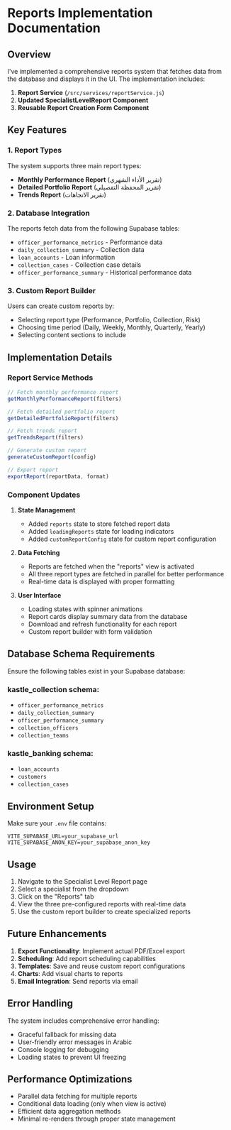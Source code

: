 # Reports Implementation Documentation

## Overview
I've implemented a comprehensive reports system that fetches data from the database and displays it in the UI. The implementation includes:

1. **Report Service** (`/src/services/reportService.js`)
2. **Updated SpecialistLevelReport Component**
3. **Reusable Report Creation Form Component**

## Key Features

### 1. Report Types
The system supports three main report types:
- **Monthly Performance Report** (تقرير الأداء الشهري)
- **Detailed Portfolio Report** (تقرير المحفظة التفصيلي)
- **Trends Report** (تقرير الاتجاهات)

### 2. Database Integration
The reports fetch data from the following Supabase tables:
- `officer_performance_metrics` - Performance data
- `daily_collection_summary` - Collection data
- `loan_accounts` - Loan information
- `collection_cases` - Collection case details
- `officer_performance_summary` - Historical performance data

### 3. Custom Report Builder
Users can create custom reports by:
- Selecting report type (Performance, Portfolio, Collection, Risk)
- Choosing time period (Daily, Weekly, Monthly, Quarterly, Yearly)
- Selecting content sections to include

## Implementation Details

### Report Service Methods

```javascript
// Fetch monthly performance report
getMonthlyPerformanceReport(filters)

// Fetch detailed portfolio report
getDetailedPortfolioReport(filters)

// Fetch trends report
getTrendsReport(filters)

// Generate custom report
generateCustomReport(config)

// Export report
exportReport(reportData, format)
```

### Component Updates

1. **State Management**
   - Added `reports` state to store fetched report data
   - Added `loadingReports` state for loading indicators
   - Added `customReportConfig` state for custom report configuration

2. **Data Fetching**
   - Reports are fetched when the "reports" view is activated
   - All three report types are fetched in parallel for better performance
   - Real-time data is displayed with proper formatting

3. **User Interface**
   - Loading states with spinner animations
   - Report cards display summary data from the database
   - Download and refresh functionality for each report
   - Custom report builder with form validation

## Database Schema Requirements

Ensure the following tables exist in your Supabase database:

### kastle_collection schema:
- `officer_performance_metrics`
- `daily_collection_summary`
- `officer_performance_summary`
- `collection_officers`
- `collection_teams`

### kastle_banking schema:
- `loan_accounts`
- `customers`
- `collection_cases`

## Environment Setup

Make sure your `.env` file contains:
```
VITE_SUPABASE_URL=your_supabase_url
VITE_SUPABASE_ANON_KEY=your_supabase_anon_key
```

## Usage

1. Navigate to the Specialist Level Report page
2. Select a specialist from the dropdown
3. Click on the "Reports" tab
4. View the three pre-configured reports with real-time data
5. Use the custom report builder to create specialized reports

## Future Enhancements

1. **Export Functionality**: Implement actual PDF/Excel export
2. **Scheduling**: Add report scheduling capabilities
3. **Templates**: Save and reuse custom report configurations
4. **Charts**: Add visual charts to reports
5. **Email Integration**: Send reports via email

## Error Handling

The system includes comprehensive error handling:
- Graceful fallback for missing data
- User-friendly error messages in Arabic
- Console logging for debugging
- Loading states to prevent UI freezing

## Performance Optimizations

- Parallel data fetching for multiple reports
- Conditional data loading (only when view is active)
- Efficient data aggregation methods
- Minimal re-renders through proper state management